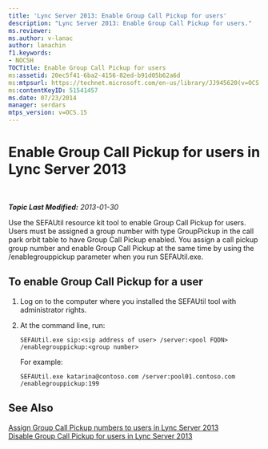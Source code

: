 ```yaml
---
title: 'Lync Server 2013: Enable Group Call Pickup for users'
description: "Lync Server 2013: Enable Group Call Pickup for users."
ms.reviewer: 
ms.author: v-lanac
author: lanachin
f1.keywords:
- NOCSH
TOCTitle: Enable Group Call Pickup for users
ms:assetid: 20ec5f41-6ba2-4156-82ed-b91d05b62a6d
ms:mtpsurl: https://technet.microsoft.com/en-us/library/JJ945620(v=OCS.15)
ms:contentKeyID: 51541457
ms.date: 07/23/2014
manager: serdars
mtps_version: v=OCS.15
---
```


# Enable Group Call Pickup for users in Lync Server 2013

<div data-xmlns="http://www.w3.org/1999/xhtml">

<div class="topic" data-xmlns="http://www.w3.org/1999/xhtml" data-msxsl="urn:schemas-microsoft-com:xslt" data-cs="https://msdn.microsoft.com/">

<div data-asp="https://msdn2.microsoft.com/asp">



</div>

<div id="mainSection">

<div id="mainBody">

<span> </span>

_**Topic Last Modified:** 2013-01-30_

Use the SEFAUtil resource kit tool to enable Group Call Pickup for users. Users must be assigned a group number with type GroupPickup in the call park orbit table to have Group Call Pickup enabled. You assign a call pickup group number and enable Group Call Pickup at the same time by using the /enablegrouppickup parameter when you run SEFAUtil.exe.

<div>

## To enable Group Call Pickup for a user

1.  Log on to the computer where you installed the SEFAUtil tool with administrator rights.

2.  At the command line, run:
    
        SEFAUtil.exe sip:<sip address of user> /server:<pool FQDN> /enablegrouppickup:<group number>
    
    For example:
    
        SEFAUtil.exe katarina@contoso.com /server:pool01.contoso.com /enablegrouppickup:199

</div>

<div>

## See Also


[Assign Group Call Pickup numbers to users in Lync Server 2013](lync-server-2013-assign-group-call-pickup-numbers-to-users.md)  
[Disable Group Call Pickup for users in Lync Server 2013](lync-server-2013-disable-group-call-pickup-for-users.md)  
  

</div>

</div>

<span> </span>

</div>

</div>

</div>

